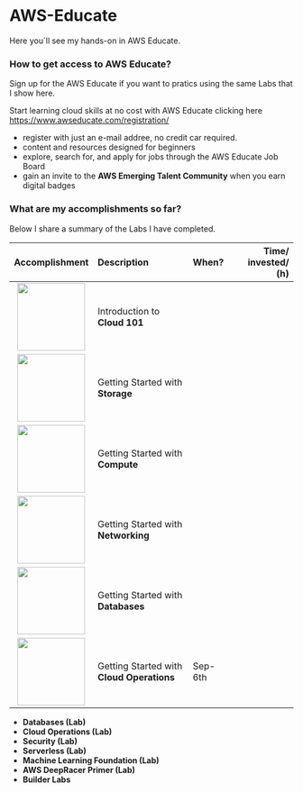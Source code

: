 # AWS-Educate
Here you´ll see my hands-on in AWS Educate.

<h3>How to get access to AWS Educate?</h3>
Sign up for the AWS Educate if you want to pratics using the same Labs that I show here.

Start learning cloud skills at no cost with AWS Educate clicking here https://www.awseducate.com/registration/
- register with just an e-mail addree, no credit car required.
- content and resources designed for beginners
- explore, search for, and apply for jobs through the AWS Educate Job Board
- gain an invite to the **AWS Emerging Talent Community** when you earn digital badges </p></p>

<h3>What are my accomplishments so far?</h3>
Below I share a summary of the Labs I have completed. 

| Accomplishment | Description    | When?    |Time/ invested/ (h) |
| :---:          | :---           | :---     |    ---:| 
| <img src="https://images.credly.com/size/340x340/images/8d67bbf4-128b-4141-b5f1-1bc61bbfbaa6/image.png" width="120" height="120"> | Introduction to **Cloud 101** |
| <img src="https://images.credly.com/size/340x340/images/5bf37709-4b69-4cdc-9edc-af7b3370d427/image.png" width="120" height="120"> | Getting Started with **Storage** |
|  <img src="https://images.credly.com/size/340x340/images/9358115e-ead7-47c2-91e2-165b6a650a1b/image.png" width="120" height="120"> | Getting Started with **Compute** | 
|  <img src="https://images.credly.com/size/340x340/images/979e42e2-1d32-4d21-97ea-53d991ea50fb/image.png" width="120" height="120"> | Getting Started with **Networking** | 
|  <img src="https://images.credly.com/size/340x340/images/6f135924-7645-4bd2-ab68-3bc0b49c7e27/image.png" width="120" height="120"> | Getting Started with **Databases** | 
|  <img src="https://images.credly.com/size/340x340/images/01c3b0d4-a225-483b-a762-460473658c1a/image.png" width="120" height="120"> | Getting Started with **Cloud Operations** | Sep-6th | 



- **Databases (Lab)**
- **Cloud Operations (Lab)**
- **Security (Lab)**
- **Serverless (Lab)**
- **Machine Learning Foundation (Lab)**
- **AWS DeepRacer Primer (Lab)**
- **Builder Labs**




